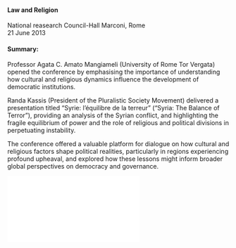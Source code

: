 <h4>Law and Religion</h4>

National reasearch Council-Hall Marconi, Rome<br>
21 June 2013

<h4>Summary:</h4>	

Professor Agata C. Amato Mangiameli (University of Rome Tor Vergata) opened the conference by emphasising the importance of understanding how cultural and religious dynamics influence the development of democratic institutions.

Randa Kassis (President of the Pluralistic Society Movement) delivered a presentation titled “Syrie: l’équilibre de la terreur” (“Syria: The Balance of Terror”), providing an analysis of the Syrian conflict, and highlighting the fragile equilibrium of power and the role of religious and political divisions in perpetuating instability.

The conference offered a valuable platform for dialogue on how cultural and religious factors shape political realities, particularly in regions experiencing profound upheaval, and explored how these lessons might inform broader global perspectives on democracy and governance.

![](136.pdf)
<p></p>
